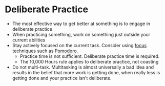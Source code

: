 ---
---

# Deliberate Practice

- The most effective way to get better at something is to engage in deliberate
  practice
- When practicing something, work on something just outside your current
  abilities
- Stay actively focused on the current task. Consider using
  [focus](/productivity/focus.md) techniques such as
  [Pomodoro](productivity/pomodoro.md).
  - Practice time is not sufficient. Deliberate practice time is required.
  - The 10,000 Hours rule applies to deliberate practice, not coasting
- Do not multi-task. Multitasking is almost universally a bad idea and results
  in the belief that more work is getting done, when really less is getting done
  and your practice isn't deliberate.
